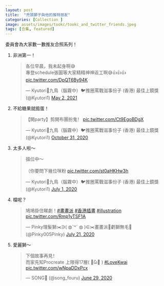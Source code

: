 ```yaml
---
layout: post
title:  "禿頭獅子與他的推特朋友"
categories: [Collection ]
image: assets/images/tookc/tookc_and_twitter_friends.jpeg
tags: [合集, featured]
---
```

委員會為大家數一數推友合照系列！

<ol>
<li>非洲第一！
<blockquote class="twitter-tweet"><p lang="zh" dir="ltr">各位早晨，我未起身啊😅<br>專登schedule張圖等大家精精神神返工啊😅👍👍👍 <a href="https://t.co/DpQT6By94K">pic.twitter.com/DpQT6By94K</a></p>&mdash; Kyutori🔸九鳥（腦霧中）🐦推圈罵戰滋事份子 (香港) 最佳上鏡獎 (@Kyutori1) <a href="https://twitter.com/Kyutori1/status/1388999242551898120?ref_src=twsrc%5Etfw">May 2, 2021</a></blockquote> <script async src="https://platform.twitter.com/widgets.js" charset="utf-8"></script>
</li>

<li>不給糖果就搗蛋！
<blockquote class="twitter-tweet"><p lang="zh" dir="ltr">【開party】剪開布團扮鬼！ <a href="https://t.co/Ct9EgoBDgX">pic.twitter.com/Ct9EgoBDgX</a></p>&mdash; Kyutori🔸九鳥（腦霧中）🐦推圈罵戰滋事份子 (香港) 最佳上鏡獎 (@Kyutori1) <a href="https://twitter.com/Kyutori1/status/1322495817748414464?ref_src=twsrc%5Etfw">October 31, 2020</a></blockquote> <script async src="https://platform.twitter.com/widgets.js" charset="utf-8"></script>
</li>

<li>太多人啦～
<blockquote class="twitter-tweet"><p lang="zh" dir="ltr">搵位中～<br><br>（你要問下幾位咪粉 <a href="https://t.co/st0aHKHw3h">pic.twitter.com/st0aHKHw3h</a></p>&mdash; Kyutori🔸九鳥（腦霧中）🐦推圈罵戰滋事份子 (香港) 最佳上鏡獎 (@Kyutori1) <a href="https://twitter.com/Kyutori1/status/1278316236145754113?ref_src=twsrc%5Etfw">July 1, 2020</a></blockquote> <script async src="https://platform.twitter.com/widgets.js" charset="utf-8"></script>
</li>

<li>檔呢？
<blockquote class="twitter-tweet"><p lang="ja" dir="ltr">鳩鳩掛住睇劇！<a href="https://twitter.com/hashtag/%E7%95%AB%E7%95%AB%E6%B4%BE?src=hash&amp;ref_src=twsrc%5Etfw">#畫畫派</a> <a href="https://twitter.com/hashtag/%E9%A6%99%E6%B8%AF%E6%8F%92%E7%95%AB?src=hash&amp;ref_src=twsrc%5Etfw">#香港插畫</a> <a href="https://twitter.com/hashtag/illustration?src=hash&amp;ref_src=twsrc%5Etfw">#illustration</a> <a href="https://t.co/Rmp1yTSF1A">pic.twitter.com/Rmp1yTSF1A</a></p>&mdash; Pinky理髮獅✂️∋( ◍´꒳` ◍ )∈✂️畫畫派🎨虧獅無毛🦁 (@Pinky005Pinky) <a href="https://twitter.com/Pinky005Pinky/status/1285522598533705728?ref_src=twsrc%5Etfw">July 21, 2020</a></blockquote> <script async src="https://platform.twitter.com/widgets.js" charset="utf-8"></script>
</li>

<li>愛麗獅～
<blockquote class="twitter-tweet"><p lang="zh" dir="ltr">下個故事再見！<br>而家先知Procreate 上限得17層( ･᷄ὢ･᷅ ) <a href="https://twitter.com/hashtag/LoveKwai?src=hash&amp;ref_src=twsrc%5Etfw">#LoveKwai</a> <a href="https://t.co/wNpaDDxPcx">pic.twitter.com/wNpaDDxPcx</a></p>&mdash; SONG🏅 (@song_fouru) <a href="https://twitter.com/song_fouru/status/1277666303336050688?ref_src=twsrc%5Etfw">June 29, 2020</a></blockquote> <script async src="https://platform.twitter.com/widgets.js" charset="utf-8"></script>
</li>
</ol>